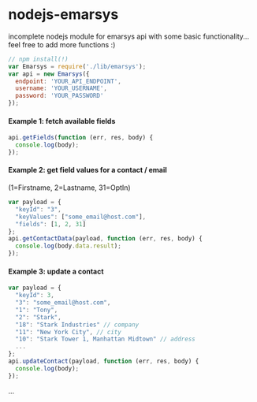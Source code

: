 # nodejs-emarsys
incomplete nodejs module for emarsys api with some basic functionality... feel free to add more functions :)

```js
// npm install(!)
var Emarsys = require('./lib/emarsys');
var api = new Emarsys({
  endpoint: 'YOUR_API_ENDPOINT',
  username: 'YOUR_USERNAME',
  password: 'YOUR_PASSWORD'
});

```

#### Example 1: fetch available fields
```js
api.getFields(function (err, res, body) {
  console.log(body);
});
```

#### Example 2: get field values for a contact / email 
(1=Firstname, 2=Lastname, 31=OptIn)
```js
var payload = {
  "keyId": "3",
  "keyValues": ["some_email@host.com"],
  "fields": [1, 2, 31]
};
api.getContactData(payload, function (err, res, body) {
  console.log(body.data.result);
});
```

#### Example 3: update a contact
```js
var payload = {
  "keyId": 3,
  "3": "some_email@host.com",
  "1": "Tony",
  "2": "Stark",
  "18": "Stark Industries" // company
  "11": "New York City", // city
  "10": "Stark Tower 1, Manhattan Midtown" // address
  ...
};
api.updateContact(payload, function (err, res, body) {
  console.log(body);
});
```
...
